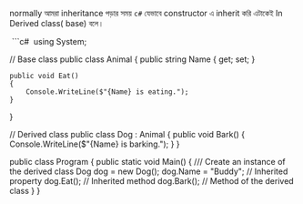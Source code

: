 normally আমরা inheritance পড়ার সময় `c#` যেভাবে constructor এ inherit করি এটাকেই In Derived class( base) বলে। 

 ```c#
 using System;

// Base class
public class Animal
{
    public string Name { get; set; }

    public void Eat()
    {
        Console.WriteLine($"{Name} is eating.");
    }
}

// Derived class
public class Dog : Animal
{
    public void Bark()
    {
        Console.WriteLine($"{Name} is barking.");
    }
}

public class Program
{
    public static void Main()
    {
        /// Create an instance of the derived class
        Dog dog = new Dog();
        dog.Name = "Buddy";  // Inherited property
        dog.Eat();           // Inherited method
        dog.Bark();          // Method of the derived class
    }
}

```


